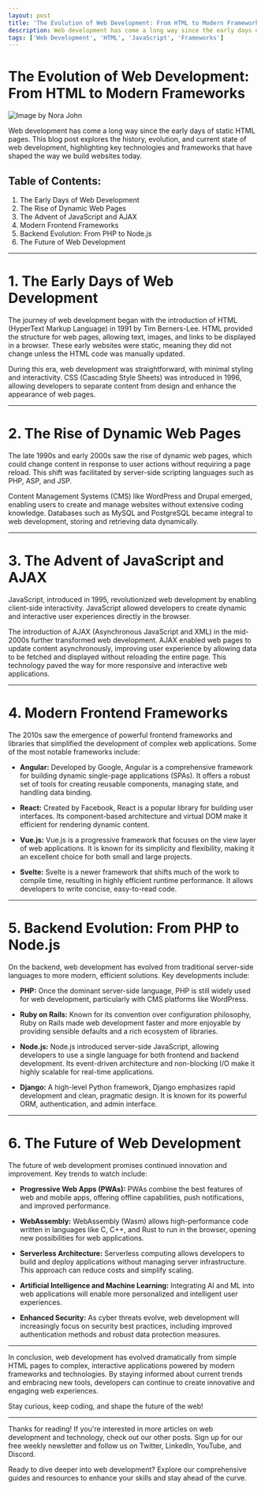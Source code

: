 ```yaml
---
layout: post
title: 'The Evolution of Web Development: From HTML to Modern Frameworks'
description: Web development has come a long way since the early days of static HTML pages. This blog post explores the history, evolution, and current state of web development, highlighting key technologies and frameworks that have shaped the way we build websites today.
tags: ['Web Development', 'HTML', 'JavaScript', 'Frameworks']
---
```


# The Evolution of Web Development: From HTML to Modern Frameworks

![Image by Nora John](https://miro.medium.com/v2/resize:fit:1100/format:webp/1*44lDn_sMUoPl4WzDgS-hiw.jpeg)

Web development has come a long way since the early days of static HTML pages. This blog post explores the history, evolution, and current state of web development, highlighting key technologies and frameworks that have shaped the way we build websites today.

## Table of Contents:

1. The Early Days of Web Development
2. The Rise of Dynamic Web Pages
3. The Advent of JavaScript and AJAX
4. Modern Frontend Frameworks
5. Backend Evolution: From PHP to Node.js
6. The Future of Web Development

---

# 1. The Early Days of Web Development

The journey of web development began with the introduction of HTML (HyperText Markup Language) in 1991 by Tim Berners-Lee. HTML provided the structure for web pages, allowing text, images, and links to be displayed in a browser. These early websites were static, meaning they did not change unless the HTML code was manually updated.

During this era, web development was straightforward, with minimal styling and interactivity. CSS (Cascading Style Sheets) was introduced in 1996, allowing developers to separate content from design and enhance the appearance of web pages.

---

# 2. The Rise of Dynamic Web Pages

The late 1990s and early 2000s saw the rise of dynamic web pages, which could change content in response to user actions without requiring a page reload. This shift was facilitated by server-side scripting languages such as PHP, ASP, and JSP.

Content Management Systems (CMS) like WordPress and Drupal emerged, enabling users to create and manage websites without extensive coding knowledge. Databases such as MySQL and PostgreSQL became integral to web development, storing and retrieving data dynamically.

---

# 3. The Advent of JavaScript and AJAX

JavaScript, introduced in 1995, revolutionized web development by enabling client-side interactivity. JavaScript allowed developers to create dynamic and interactive user experiences directly in the browser.

The introduction of AJAX (Asynchronous JavaScript and XML) in the mid-2000s further transformed web development. AJAX enabled web pages to update content asynchronously, improving user experience by allowing data to be fetched and displayed without reloading the entire page. This technology paved the way for more responsive and interactive web applications.

---

# 4. Modern Frontend Frameworks

The 2010s saw the emergence of powerful frontend frameworks and libraries that simplified the development of complex web applications. Some of the most notable frameworks include:

* **Angular:** Developed by Google, Angular is a comprehensive framework for building dynamic single-page applications (SPAs). It offers a robust set of tools for creating reusable components, managing state, and handling data binding.

* **React:** Created by Facebook, React is a popular library for building user interfaces. Its component-based architecture and virtual DOM make it efficient for rendering dynamic content.

* **Vue.js:** Vue.js is a progressive framework that focuses on the view layer of web applications. It is known for its simplicity and flexibility, making it an excellent choice for both small and large projects.

* **Svelte:** Svelte is a newer framework that shifts much of the work to compile time, resulting in highly efficient runtime performance. It allows developers to write concise, easy-to-read code.

---

# 5. Backend Evolution: From PHP to Node.js

On the backend, web development has evolved from traditional server-side languages to more modern, efficient solutions. Key developments include:

* **PHP:** Once the dominant server-side language, PHP is still widely used for web development, particularly with CMS platforms like WordPress.

* **Ruby on Rails:** Known for its convention over configuration philosophy, Ruby on Rails made web development faster and more enjoyable by providing sensible defaults and a rich ecosystem of libraries.

* **Node.js:** Node.js introduced server-side JavaScript, allowing developers to use a single language for both frontend and backend development. Its event-driven architecture and non-blocking I/O make it highly scalable for real-time applications.

* **Django:** A high-level Python framework, Django emphasizes rapid development and clean, pragmatic design. It is known for its powerful ORM, authentication, and admin interface.

---

# 6. The Future of Web Development

The future of web development promises continued innovation and improvement. Key trends to watch include:

* **Progressive Web Apps (PWAs):** PWAs combine the best features of web and mobile apps, offering offline capabilities, push notifications, and improved performance.

* **WebAssembly:** WebAssembly (Wasm) allows high-performance code written in languages like C, C++, and Rust to run in the browser, opening new possibilities for web applications.

* **Serverless Architecture:** Serverless computing allows developers to build and deploy applications without managing server infrastructure. This approach can reduce costs and simplify scaling.

* **Artificial Intelligence and Machine Learning:** Integrating AI and ML into web applications will enable more personalized and intelligent user experiences.

* **Enhanced Security:** As cyber threats evolve, web development will increasingly focus on security best practices, including improved authentication methods and robust data protection measures.

---

In conclusion, web development has evolved dramatically from simple HTML pages to complex, interactive applications powered by modern frameworks and technologies. By staying informed about current trends and embracing new tools, developers can continue to create innovative and engaging web experiences.

Stay curious, keep coding, and shape the future of the web!

---

Thanks for reading! If you're interested in more articles on web development and technology, check out our other posts. Sign up for our free weekly newsletter and follow us on Twitter, LinkedIn, YouTube, and Discord.

Ready to dive deeper into web development? Explore our comprehensive guides and resources to enhance your skills and stay ahead of the curve.
